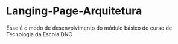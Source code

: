 # Langing-Page-Arquitetura
Esse é o modo de desenvolvimento do módulo básico do curso de Tecnologia da Escola DNC

